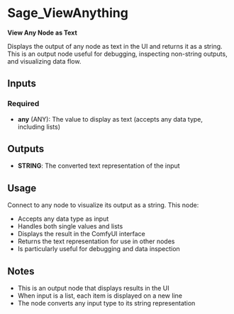 # Sage_ViewAnything

**View Any Node as Text**

Displays the output of any node as text in the UI and returns it as a string. This is an output node useful for debugging, inspecting non-string outputs, and visualizing data flow.

## Inputs

### Required

- **any** (ANY): The value to display as text (accepts any data type, including lists)

## Outputs

- **STRING**: The converted text representation of the input

## Usage

Connect to any node to visualize its output as a string. This node:

- Accepts any data type as input
- Handles both single values and lists
- Displays the result in the ComfyUI interface
- Returns the text representation for use in other nodes
- Is particularly useful for debugging and data inspection

## Notes

- This is an output node that displays results in the UI
- When input is a list, each item is displayed on a new line
- The node converts any input type to its string representation
